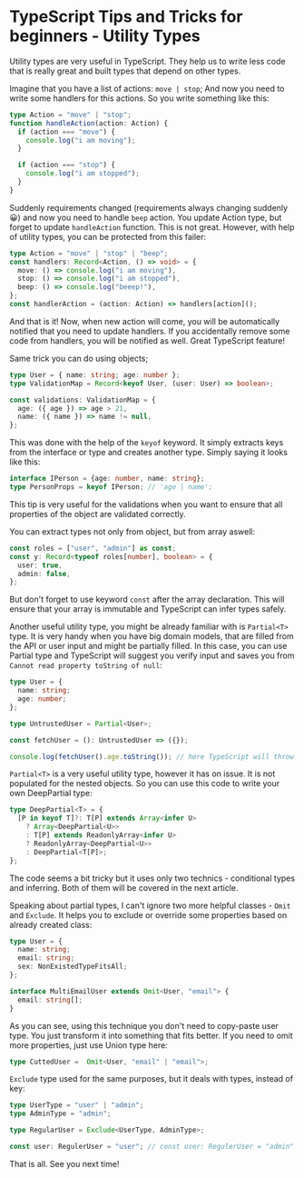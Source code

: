 # TypeScript Tips and Tricks for beginners - Utility Types

Utility types are very useful in TypeScript. They help us to write less code that is really great and built types that depend on other types.

Imagine that you have a list of actions: `move | stop`; And now you need to write some handlers for this actions. So you write something like this:

```typescript
type Action = "move" | "stop";
function handleAction(action: Action) {
  if (action === "move") {
    console.log("i am moving");
  }

  if (action === "stop") {
    console.log("i am stopped");
  }
}
```

Suddenly requirements changed (requirements always changing suddenly 😀) and now you need to handle `beep` action. You update Action type, but forget to update `handleAction` function. This is not great. However, with help of utility types, you can be protected from this failer:

```typescript
type Action = "move" | "stop" | "beep";
const handlers: Record<Action, () => void> = {
  move: () => console.log("i am moving"),
  stop: () => console.log("i am stopped"),
  beep: () => console.log("beeep!"),
};
const handlerAction = (action: Action) => handlers[action]();
```

And that is it! Now, when new action will come, you will be automatically notified that you need to update handlers. If you accidentally remove some code from handlers, you will be notified as well. Great TypeScript feature!

Same trick you can do using objects;

```typescript
type User = { name: string; age: number };
type ValidationMap = Record<keyof User, (user: User) => boolean>;

const validations: ValidationMap = {
  age: ({ age }) => age > 21,
  name: ({ name }) => name != null,
};
```

This was done with the help of the `keyof` keyword. It simply extracts keys from the interface or type and creates another type. Simply saying it looks like this:

```typescript
interface IPerson = {age: number, name: string};
type PersonProps = keyof IPerson; // 'age | name';
```

This tip is very useful for the validations when you want to ensure that all properties of the object are validated correctly.

You can extract types not only from object, but from array aswell:

```typescript
const roles = ["user", "admin"] as const;
const y: Record<typeof roles[number], boolean> = {
  user: true,
  admin: false,
};
```

But don't forget to use keyword `const` after the array declaration. This will ensure that your array is immutable and TypeScript can infer types safely.

Another useful utility type, you might be already familiar with is `Partial<T>` type. It is very handy when you have big domain models, that are filled from the API or user input and might be partially filled. In this case, you can use Partial type and TypeScript will suggest you verify input and saves you from `Cannot read property toString of null`:

```typescript
type User = {
  name: string;
  age: number;
};

type UntrustedUser = Partial<User>;

const fetchUser = (): UntrustedUser => ({});

console.log(fetchUser().age.toString()); // here TypeScript will throw an error: Object is possibly 'undefined'.(2532).
```

`Partial<T>` is a very useful utility type, however it has on issue. It is not populated for the nested objects. So you can use this code to write your own DeepPartial type:

```typescript
type DeepPartial<T> = {
  [P in keyof T]?: T[P] extends Array<infer U>
    ? Array<DeepPartial<U>>
    : T[P] extends ReadonlyArray<infer U>
    ? ReadonlyArray<DeepPartial<U>>
    : DeepPartial<T[P]>;
};
```

The code seems a bit tricky but it uses only two technics - conditional types and inferring. Both of them will be covered in the next article.

Speaking about partial types, I can't ignore two more helpful classes - `Omit` and `Exclude`. It helps you to exclude or override some properties based on already created class:

```typescript
type User = {
  name: string;
  email: string;
  sex: NonExistedTypeFitsAll;
};

interface MultiEmailUser extends Omit<User, "email"> {
  email: string[];
}
```

As you can see, using this technique you don't need to copy-paste user type. You just transform it into something that fits better. If you need to omit more properties, just use Union type here:

```typescript
type CuttedUser =  Omit<User, "email" | "email">;
```

`Exclude` type used for the same purposes, but it deals with types, instead of key:

```typescript
type UserType = "user" | "admin";
type AdminType = "admin";

type RegularUser = Exclude<UserType, AdminType>;

const user: RegulerUser = "user"; // const user: RegulerUser = "admin" will produce an error: Type '"admin"' is not assignable to type '"user"'
```

That is all. See you next time!
